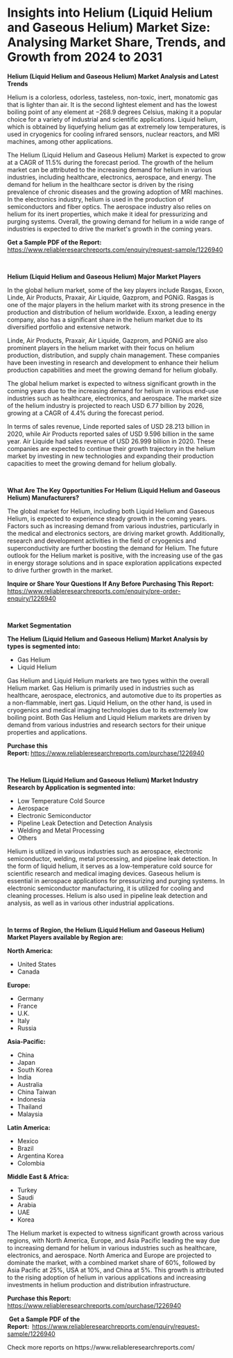 <p><h1>Insights into Helium (Liquid Helium and Gaseous Helium) Market Size: Analysing Market Share, Trends, and Growth from 2024 to 2031</h1></p><p><strong>Helium (Liquid Helium and Gaseous Helium) Market Analysis and Latest Trends</strong></p>
<p><p>Helium is a colorless, odorless, tasteless, non-toxic, inert, monatomic gas that is lighter than air. It is the second lightest element and has the lowest boiling point of any element at −268.9 degrees Celsius, making it a popular choice for a variety of industrial and scientific applications. Liquid helium, which is obtained by liquefying helium gas at extremely low temperatures, is used in cryogenics for cooling infrared sensors, nuclear reactors, and MRI machines, among other applications.</p><p>The Helium (Liquid Helium and Gaseous Helium) Market is expected to grow at a CAGR of 11.5% during the forecast period. The growth of the helium market can be attributed to the increasing demand for helium in various industries, including healthcare, electronics, aerospace, and energy. The demand for helium in the healthcare sector is driven by the rising prevalence of chronic diseases and the growing adoption of MRI machines. In the electronics industry, helium is used in the production of semiconductors and fiber optics. The aerospace industry also relies on helium for its inert properties, which make it ideal for pressurizing and purging systems. Overall, the growing demand for helium in a wide range of industries is expected to drive the market's growth in the coming years.</p></p>
<p><strong>Get a Sample PDF of the Report:&nbsp;</strong> <a href="https://www.reliableresearchreports.com/enquiry/request-sample/1226940">https://www.reliableresearchreports.com/enquiry/request-sample/1226940</a></p>
<p>&nbsp;</p>
<p><strong>Helium (Liquid Helium and Gaseous Helium) Major Market Players</strong></p>
<p><p>In the global helium market, some of the key players include Rasgas, Exxon, Linde, Air Products, Praxair, Air Liquide, Gazprom, and PGNiG. Rasgas is one of the major players in the helium market with its strong presence in the production and distribution of helium worldwide. Exxon, a leading energy company, also has a significant share in the helium market due to its diversified portfolio and extensive network.</p><p>Linde, Air Products, Praxair, Air Liquide, Gazprom, and PGNiG are also prominent players in the helium market with their focus on helium production, distribution, and supply chain management. These companies have been investing in research and development to enhance their helium production capabilities and meet the growing demand for helium globally.</p><p>The global helium market is expected to witness significant growth in the coming years due to the increasing demand for helium in various end-use industries such as healthcare, electronics, and aerospace. The market size of the helium industry is projected to reach USD 6.77 billion by 2026, growing at a CAGR of 4.4% during the forecast period.</p><p>In terms of sales revenue, Linde reported sales of USD 28.213 billion in 2020, while Air Products reported sales of USD 9.596 billion in the same year. Air Liquide had sales revenue of USD 26.999 billion in 2020. These companies are expected to continue their growth trajectory in the helium market by investing in new technologies and expanding their production capacities to meet the growing demand for helium globally.</p></p>
<p>&nbsp;</p>
<p><strong>What Are The Key Opportunities For Helium (Liquid Helium and Gaseous Helium) Manufacturers?</strong></p>
<p><p>The global market for Helium, including both Liquid Helium and Gaseous Helium, is expected to experience steady growth in the coming years. Factors such as increasing demand from various industries, particularly in the medical and electronics sectors, are driving market growth. Additionally, research and development activities in the field of cryogenics and superconductivity are further boosting the demand for Helium. The future outlook for the Helium market is positive, with the increasing use of the gas in energy storage solutions and in space exploration applications expected to drive further growth in the market.</p></p>
<p><strong>Inquire or Share Your Questions If Any Before Purchasing This Report:</strong> <a href="https://www.reliableresearchreports.com/enquiry/pre-order-enquiry/1226940">https://www.reliableresearchreports.com/enquiry/pre-order-enquiry/1226940</a></p>
<p>&nbsp;</p>
<p><strong>Market Segmentation</strong></p>
<p><strong>The Helium (Liquid Helium and Gaseous Helium) Market Analysis by types is segmented into:</strong></p>
<p><ul><li>Gas Helium</li><li>Liquid Helium</li></ul></p>
<p><p>Gas Helium and Liquid Helium markets are two types within the overall Helium market. Gas Helium is primarily used in industries such as healthcare, aerospace, electronics, and automotive due to its properties as a non-flammable, inert gas. Liquid Helium, on the other hand, is used in cryogenics and medical imaging technologies due to its extremely low boiling point. Both Gas Helium and Liquid Helium markets are driven by demand from various industries and research sectors for their unique properties and applications.</p></p>
<p><strong>Purchase this Report:&nbsp;</strong><a href="https://www.reliableresearchreports.com/purchase/1226940">https://www.reliableresearchreports.com/purchase/1226940</a></p>
<p>&nbsp;</p>
<p><strong>The Helium (Liquid Helium and Gaseous Helium) Market Industry Research by Application is segmented into:</strong></p>
<p><ul><li>Low Temperature Cold Source</li><li>Aerospace</li><li>Electronic Semiconductor</li><li>Pipeline Leak Detection and Detection Analysis</li><li>Welding and Metal Processing</li><li>Others</li></ul></p>
<p><p>Helium is utilized in various industries such as aerospace, electronic semiconductor, welding, metal processing, and pipeline leak detection. In the form of liquid helium, it serves as a low-temperature cold source for scientific research and medical imaging devices. Gaseous helium is essential in aerospace applications for pressurizing and purging systems. In electronic semiconductor manufacturing, it is utilized for cooling and cleaning processes. Helium is also used in pipeline leak detection and analysis, as well as in various other industrial applications.</p></p>
<p>&nbsp;</p>
<p><strong>In terms of Region, the Helium (Liquid Helium and Gaseous Helium) Market Players available by Region are:</strong></p>
<p>
    <p> <strong> North America: </strong>
        <ul>
            <li>United States</li>
            <li>Canada</li>
        </ul>
        </p> 
    <p> <strong> Europe: </strong>
        <ul>
            <li>Germany</li>
            <li>France</li>
            <li>U.K.</li>
            <li>Italy</li>
            <li>Russia</li>
        </ul>
        </p> 
    <p> <strong> Asia-Pacific: </strong>
        <ul>
            <li>China</li>
            <li>Japan</li>
            <li>South Korea</li>
            <li>India</li>
            <li>Australia</li>
            <li>China Taiwan</li>
            <li>Indonesia</li>
            <li>Thailand</li>
            <li>Malaysia</li>
        </ul>
        </p> 
    <p> <strong> Latin America: </strong>
        <ul>
            <li>Mexico</li>
            <li>Brazil</li>
            <li>Argentina Korea</li>
            <li>Colombia</li>
        </ul>
        </p> 
    <p> <strong> Middle East & Africa: </strong>
        <ul>
            <li>Turkey</li>
            <li>Saudi</li>
            <li>Arabia</li>
            <li>UAE</li>
            <li>Korea</li>
        </ul>
    </p>
    </p>
<p><p>The Helium market is expected to witness significant growth across various regions, with North America, Europe, and Asia Pacific leading the way due to increasing demand for helium in various industries such as healthcare, electronics, and aerospace. North America and Europe are projected to dominate the market, with a combined market share of 60%, followed by Asia Pacific at 25%, USA at 10%, and China at 5%. This growth is attributed to the rising adoption of helium in various applications and increasing investments in helium production and distribution infrastructure.</p></p>
<p><strong>Purchase this Report: </strong><a href="https://www.reliableresearchreports.com/purchase/1226940">https://www.reliableresearchreports.com/purchase/1226940</a></p>
<p>&nbsp;<strong>Get a Sample PDF of the Report:&nbsp;&nbsp;</strong><a href="https://www.reliableresearchreports.com/enquiry/request-sample/1226940">https://www.reliableresearchreports.com/enquiry/request-sample/1226940</a></p>
<p><strong></strong></p>
<p>Check more reports on https://www.reliableresearchreports.com/</p>